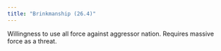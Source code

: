 ```yaml
---
title: "Brinkmanship (26.4)"
---
```

Willingness to use all force against aggressor nation. Requires massive force as a threat.

